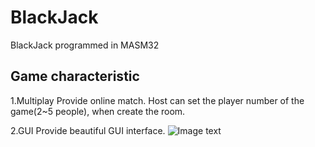 # BlackJack
BlackJack programmed in MASM32

## Game characteristic
1.Multiplay
Provide online match.
Host can set the player number of the game(2~5 people), when create the room.

2.GUI
Provide beautiful GUI interface.
![Image text](https://raw.github.com/unbiarirang/asm_blackjack/master/asm_blackjack/pic/GUI_pic.png)
